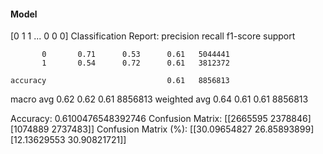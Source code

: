 #### Model
[0 1 1 ... 0 0 0]
Classification Report:
              precision    recall  f1-score   support

           0       0.71      0.53      0.61   5044441
           1       0.54      0.72      0.61   3812372

    accuracy                           0.61   8856813
   macro avg       0.62      0.62      0.61   8856813
weighted avg       0.64      0.61      0.61   8856813

Accuracy: 0.6100476548392746
Confusion Matrix:
[[2665595 2378846]
 [1074889 2737483]]
Confusion Matrix (%):
[[30.09654827 26.85893899]
 [12.13629553 30.90821721]]
